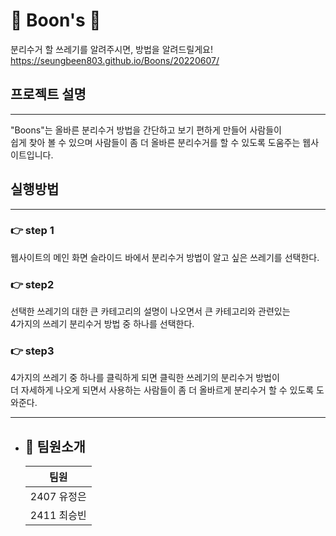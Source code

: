 # 🌱 Boon's 🌱

분리수거 할 쓰레기를 알려주시면,
방법을 알려드릴게요!
<br>https://seungbeen803.github.io/Boons/20220607/
## 프로젝트 설명
---
"Boons"는 올바른 분리수거 방법을 간단하고 보기 편하게 만들어 사람들이 <br>쉽게 찾아 볼 수 있으며 사람들이 좀 더 올바른 분리수거를 할 수 있도록 도움주는
웹사이트입니다.

##  실행방법
---
### 👉 step 1
 웹사이트의 메인 화면 슬라이드 바에서 분리수거 방법이 알고 싶은 쓰레기를 선택한다.

### 👉 step2 
선택한 쓰레기의 대한 큰 카테고리의 설명이 나오면서 큰 카테고리와 관련있는 <br>4가지의 쓰레기 분리수거 방법 중 하나를 선택한다.

### 👉 step3

4가지의 쓰레기 중 하나를 클릭하게 되면 클릭한 쓰레기의 분리수거 방법이 <br>더 자세하게 나오게 되면서 사용하는 사람들이 좀 더 올바르게 분리수거 할 수 있도록 도와준다.

---
- ## 👥 팀원소개
    |팀원|
    |:---:|
    |2407 유정은|
    |2411 최승빈|